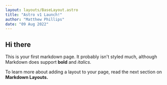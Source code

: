 ```yaml
---
layout: layouts/BaseLayout.astro
title: "Astro v1 Launch!"
author: "Matthew Phillips"
date: "09 Aug 2022"
---
```


## Hi there

This is your first markdown page. It probably isn't styled much, although
Markdown does support **bold** and _italics._

To learn more about adding a layout to your page, read the next section on **Markdown Layouts.**

